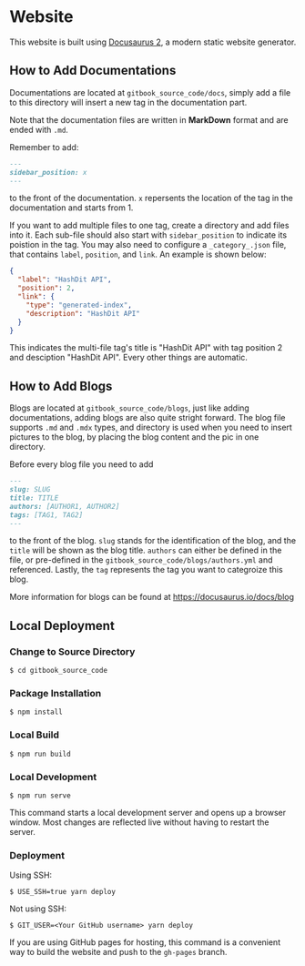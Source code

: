# Website

This website is built using [Docusaurus 2](https://docusaurus.io/), a modern static website generator.

## How to Add Documentations
Documentations are located at `gitbook_source_code/docs`, simply add a file to this directory will insert a new tag in the documentation part.

Note that the documentation files are written in **MarkDown** format and are ended with `.md`.

Remember to add:
```markdown
---
sidebar_position: x
---
```
to the front of the documentation. `x` repersents the location of the tag in the documentation and starts from 1.

If you want to add multiple files to one tag, create a directory and add files into it. Each sub-file should also start with `sidebar_position` to indicate its poistion in the tag. You may also need to configure a `_category_.json` file, that contains `label`, `position`, and `link`. An example is shown below:
```json
{
  "label": "HashDit API",
  "position": 2,
  "link": {
    "type": "generated-index",
    "description": "HashDit API"
  }
}
``` 
This indicates the multi-file tag's title is "HashDit API" with tag position 2 and desciption "HashDit API". Every other things are automatic.

## How to Add Blogs
Blogs are located at `gitbook_source_code/blogs`, just like adding documentations, adding blogs are also quite stright forward. The blog file supports `.md` and `.mdx` types, and directory is used when you need to insert pictures to the blog, by placing the blog content and the pic in one directory.

Before every blog file you need to add
```markdown
---
slug: SLUG
title: TITLE
authors: [AUTHOR1, AUTHOR2]
tags: [TAG1, TAG2]
---
```
to the front of the blog. `slug` stands for the identification of the blog, and the `title` will be shown as the blog title. `authors` can either be defined in the file, or pre-defined in the `gitbook_source_code/blogs/authors.yml` and referenced. Lastly, the `tag` represents the tag you want to categroize this blog.

More information for blogs can be found at https://docusaurus.io/docs/blog


## Local Deployment

### Change to Source Directory
```
$ cd gitbook_source_code
```

### Package Installation

```
$ npm install
```

### Local Build

```
$ npm run build
```

### Local Development

```
$ npm run serve
```

This command starts a local development server and opens up a browser window. Most changes are reflected live without having to restart the server.



### Deployment

Using SSH:

```
$ USE_SSH=true yarn deploy
```

Not using SSH:

```
$ GIT_USER=<Your GitHub username> yarn deploy
```

If you are using GitHub pages for hosting, this command is a convenient way to build the website and push to the `gh-pages` branch.
